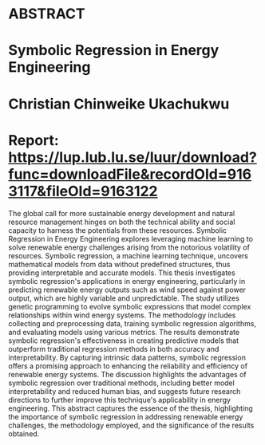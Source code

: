 # ABSTRACT
# Symbolic Regression in Energy Engineering
# Christian Chinweike Ukachukwu
# Report: https://lup.lub.lu.se/luur/download?func=downloadFile&recordOId=9163117&fileOId=9163122
The global call for more sustainable energy development and natural resource management hinges on both the technical ability and social capacity to harness the potentials from these resources. 
Symbolic Regression in Energy Engineering explores leveraging machine learning to solve renewable energy challenges arising from the notorious volatility of resources. Symbolic regression, a machine learning technique, uncovers mathematical models from data without predefined structures, thus providing interpretable and accurate models. This thesis investigates symbolic regression's applications in energy engineering, particularly in predicting renewable energy outputs such as wind speed against power output, which are highly variable and unpredictable. The study utilizes genetic programming to evolve symbolic expressions that model complex relationships within wind energy systems. The methodology includes collecting and preprocessing data, training symbolic regression algorithms, and evaluating models using various metrics. The results demonstrate symbolic regression's effectiveness in creating predictive models that outperform traditional regression methods in both accuracy and interpretability. By capturing intrinsic data patterns, symbolic regression offers a promising approach to enhancing the reliability and efficiency of renewable energy systems. The discussion highlights the advantages of symbolic regression over traditional methods, including better model interpretability and reduced human bias, and suggests future research directions to further improve this technique's applicability in energy engineering.
This abstract captures the essence of the thesis, highlighting the importance of symbolic regression in addressing renewable energy challenges, the methodology employed, and the significance of the results obtained. 
